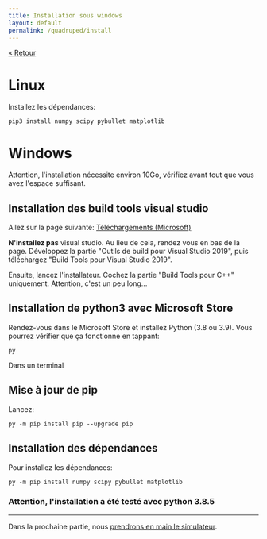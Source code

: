 ```yaml
---
title: Installation sous windows
layout: default
permalink: /quadruped/install
---
```


[&laquo; Retour](/quadruped/)

# Linux

Installez les dépendances:

```
pip3 install numpy scipy pybullet matplotlib
```

# Windows

Attention, l'installation nécessite environ 10Go, vérifiez avant tout
que vous avez l'espace suffisant.

## Installation des build tools visual studio

Allez sur la page suivante: [Téléchargements (Microsoft)](https://visualstudio.microsoft.com/fr/downloads/)

**N'installez pas** visual studio. Au lieu de cela, rendez vous en bas de
la page. Développez la partie "Outils de build pour Visual Studio
2019", puis téléchargez "Build Tools pour Visual Studio 2019".

Ensuite, lancez l'installateur. Cochez la partie "Build Tools pour
C++" uniquement.  Attention, c'est un peu long...

## Installation de python3 avec Microsoft Store

Rendez-vous dans le Microsoft Store et installez Python (3.8 ou 3.9). Vous pourrez
vérifier que ça fonctionne en tappant:

```
py
```

Dans un terminal

## Mise à jour de pip

Lancez:

```
py -m pip install pip --upgrade pip
```

## Installation des dépendances

Pour installez les dépendances:

```
py -m pip install numpy scipy pybullet matplotlib
```

### Attention, l'installation a été testé avec python 3.8.5

<hr/>

Dans la prochaine partie, nous [prendrons en main le simulateur](/quadruped/intro).

